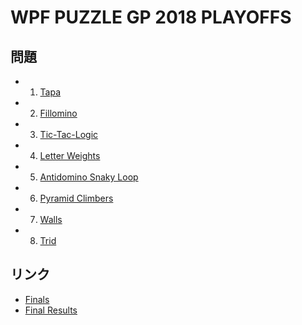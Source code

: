 # WPF PUZZLE GP 2018 PLAYOFFS

## 問題
- 1. [Tapa](../puzzle/tapa.md)
- 2. [Fillomino](../puzzle/fillomino.md)
- 3. [Tic-Tac-Logic](../puzzle/tictaclogic.md)
- 4. [Letter Weights](../puzzle/letterweights.md)
- 5. [Antidomino Snaky Loop](../puzzle/antidominosnakyloop.md)
- 6. [Pyramid Climbers](../puzzle/pyramidclimbers.md)
- 7. [Walls](../puzzle/walls.md)
- 8. [Trid](../puzzle/trid.md)

## リンク
- [Finals](https://gp.worldpuzzle.org/content/finals-8)
- [Final Results](https://gp.worldpuzzle.org/content/final-results-8)
